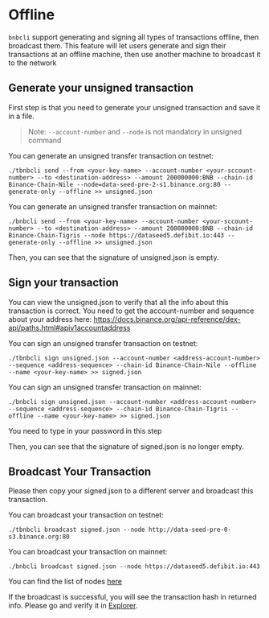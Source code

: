 # Offline


`bnbcli` support generating and signing all types of transactions offline, then broadcast them. This feature will let users generate and sign their transactions at an offline machine, then use another machine to broadcast it to the network

## Generate your unsigned transaction

First step is that you need to generate your unsigned transaction and save it in a file.

> Note: `--account-number` and `--node` is not mandatory in unsigned command

You can generate an unsigned transfer transaction on testnet:
```
./tbnbcli send --from <your-key-name> --account-number <your-sccount-number> --to <destination-address> --amount 200000000:BNB --chain-id Binance-Chain-Nile --node=data-seed-pre-2-s1.binance.org:80 --generate-only --offline >> unsigned.json
```
You can generate an unsigned transfer transaction on mainnet:
```
./bnbcli send --from <your-key-name> --account-number <your-sccount-number> --to <destination-address> --amount 200000000:BNB --chain-id Binance-Chain-Tigris --node https://dataseed5.defibit.io:443 --generate-only --offline >> unsigned.json
```
Then, you can see that the signature of unsigned.json is empty.

## Sign your transaction

You can view the unsigned.json to verify that all the info about this transaction is correct. You need to get the account-number and sequence about your address here: https://docs.binance.org/api-reference/dex-api/paths.html#apiv1accountaddress

You can sign an unsigned transfer transaction on testnet:
```
./tbnbcli sign unsigned.json --account-number <address-account-number> --sequence <address-sequence> --chain-id Binance-Chain-Nile --offline --name <your-key-name> >> signed.json
```

You can sign an unsigned transfer transaction on mainnet:
```
./bnbcli sign unsigned.json --account-number <address-account-number> --sequence <address-sequence> --chain-id Binance-Chain-Tigris --offline --name <your-key-name> >> signed.json
```

You need to type in your password in this step

Then, you can see that the signature of signed.json is no longer empty.

## Broadcast Your Transaction

Please then copy your signed.json to a different server and broadcast this transaction.

You can broadcast your transaction on testnet:
```
./tbnbcli broadcast signed.json --node http://data-seed-pre-0-s3.binance.org:80
```
You can broadcast your transaction on mainnet:
```
./bnbcli broadcast signed.json --node https://dataseed5.defibit.io:443
```

You can find the list of nodes [here](/api-reference/cli.html#where-to-connect)

If the broadcast is successful, you will see the transaction hash in returned info. Please go and verify it in [Explorer](https://testnet-explorer.binance.org).